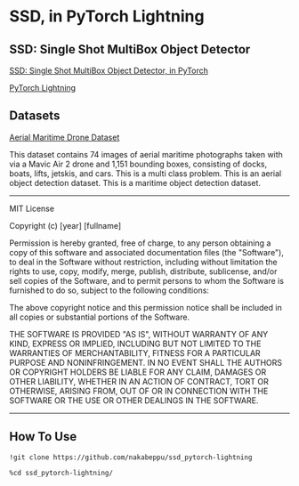 # SSD, in PyTorch Lightning


## SSD: Single Shot MultiBox Object Detector

[SSD: Single Shot MultiBox Object Detector, in PyTorch](https://github.com/amdegroot/ssd.pytorch)

[PyTorch Lightning](https://github.com/PyTorchLightning/pytorch-lightning)

## Datasets

[Aerial Maritime Drone Dataset](https://public.roboflow.com/object-detection/aerial-maritime)

This dataset contains 74 images of aerial maritime photographs taken with via a Mavic Air 2 drone and 1,151 bounding boxes, consisting of docks, boats, lifts, jetskis, and cars. This is a multi class problem. This is an aerial object detection dataset. This is a maritime object detection dataset.

---
MIT License

Copyright (c) [year] [fullname]

Permission is hereby granted, free of charge, to any person obtaining a copy
of this software and associated documentation files (the "Software"), to deal
in the Software without restriction, including without limitation the rights
to use, copy, modify, merge, publish, distribute, sublicense, and/or sell
copies of the Software, and to permit persons to whom the Software is
furnished to do so, subject to the following conditions:

The above copyright notice and this permission notice shall be included in all
copies or substantial portions of the Software.

THE SOFTWARE IS PROVIDED "AS IS", WITHOUT WARRANTY OF ANY KIND, EXPRESS OR
IMPLIED, INCLUDING BUT NOT LIMITED TO THE WARRANTIES OF MERCHANTABILITY,
FITNESS FOR A PARTICULAR PURPOSE AND NONINFRINGEMENT. IN NO EVENT SHALL THE
AUTHORS OR COPYRIGHT HOLDERS BE LIABLE FOR ANY CLAIM, DAMAGES OR OTHER
LIABILITY, WHETHER IN AN ACTION OF CONTRACT, TORT OR OTHERWISE, ARISING FROM,
OUT OF OR IN CONNECTION WITH THE SOFTWARE OR THE USE OR OTHER DEALINGS IN THE
SOFTWARE.

---

## How To Use



```
!git clone https://github.com/nakabeppu/ssd_pytorch-lightning
```

```
%cd ssd_pytorch-lightning/
```

